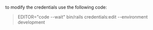 to modify the credentials use the following code:

> EDITOR="code --wait" bin/rails credentials:edit --environment development

